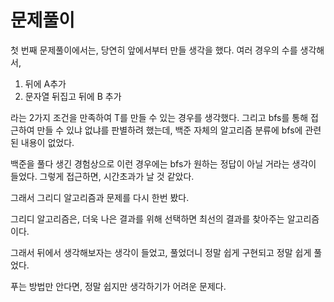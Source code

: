 # 문제풀이

첫 번째 문제풀이에서는, 당연히 앞에서부터 만들 생각을 했다. 여러 경우의 수를 생각해서,

1. 뒤에 A추가
2. 문자열 뒤집고 뒤에 B 추가

라는 2가지 조건을 만족하여 T를 만들 수 있는 경우를 생각했다. 그리고 bfs를 통해 접근하여 만들 수 있냐 없냐를 판별하려 했는데, 백준 자체의 알고리즘 분류에 bfs에 관련된 내용이 없었다.

백준을 풀다 생긴 경험상으로 이런 경우에는 bfs가 원하는 정답이 아닐 거라는 생각이 들었다. 그렇게 접근하면, 시간초과가 날 것 같았다.

그래서 그리디 알고리즘과 문제를 다시 한번 봤다.

그리디 알고리즘은, 더욱 나은 결과를 위해 선택하면 최선의 결과를 찾아주는 알고리즘이다.

그래서 뒤에서 생각해보자는 생각이 들었고, 풀었더니 정말 쉽게 구현되고 정말 쉽게 풀었다.

푸는 방법만 안다면, 정말 쉽지만 생각하기가 어려운 문제다.

